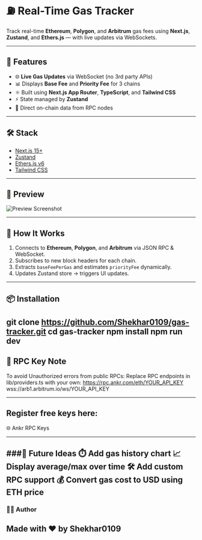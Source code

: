 # ⛽ Real-Time Gas Tracker

Track real-time **Ethereum**, **Polygon**, and **Arbitrum** gas fees using **Next.js**, **Zustand**, and **Ethers.js** — with live updates via WebSockets.


---

## 🚀 Features

- 🌐 **Live Gas Updates** via WebSocket (no 3rd party APIs)
- 📊 Displays **Base Fee** and **Priority Fee** for 3 chains
- ⚛️ Built using **Next.js App Router**, **TypeScript**, and **Tailwind CSS**
- ⚡ State managed by **Zustand**
- 📡 Direct on-chain data from RPC nodes

---

## 🛠️ Stack

- [Next.js 15+](https://nextjs.org)
- [Zustand](https://github.com/pmndrs/zustand)
- [Ethers.js v6](https://docs.ethers.org/v6/)
- [Tailwind CSS](https://tailwindcss.com/)

---

## 📸 Preview

![Preview Screenshot](https://user-images.githubusercontent.com/your-placeholder-image.png)

---

## 🧠 How It Works

1. Connects to **Ethereum**, **Polygon**, and **Arbitrum** via JSON RPC & WebSocket.
2. Subscribes to new block headers for each chain.
3. Extracts `baseFeePerGas` and estimates `priorityFee` dynamically.
4. Updates Zustand store → triggers UI updates.

---

## 📦 Installation

git clone https://github.com/Shekhar0109/gas-tracker.git
cd gas-tracker
npm install
npm run dev
---

## 🔐 RPC Key Note
To avoid Unauthorized errors from public RPCs:
Replace RPC endpoints in lib/providers.ts with your own:
https://rpc.ankr.com/eth/YOUR_API_KEY
wss://arb1.arbitrum.io/ws/YOUR_API_KEY

---

##  Register free keys here:
   🌐 Ankr RPC Keys

---
###🧪 Future Ideas
⏱️ Add gas history chart
📈 Display average/max over time
🛠 Add custom RPC support
💰 Convert gas cost to USD using ETH price
---

### 🧑‍💻 Author
Made with ❤️ by Shekhar0109
---
